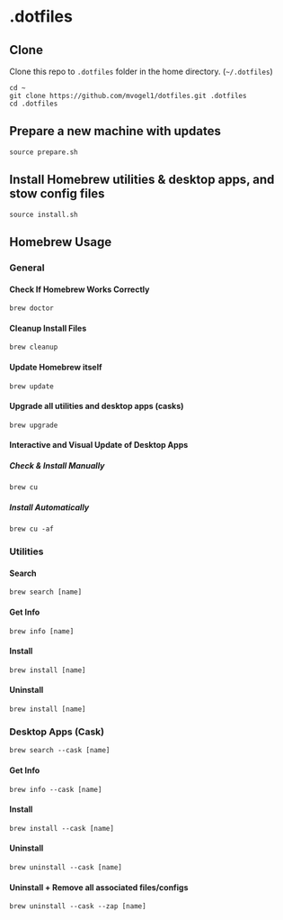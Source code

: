 # .dotfiles

## Clone 
Clone this repo to `.dotfiles` folder in the home directory. (`~/.dotfiles`)
```
cd ~
git clone https://github.com/mvogel1/dotfiles.git .dotfiles
cd .dotfiles
```

## Prepare a new machine with updates
```
source prepare.sh
```

## Install Homebrew utilities & desktop apps, and stow config files
```
source install.sh
```

## Homebrew Usage

### General

#### Check If Homebrew Works Correctly
```
brew doctor
```

#### Cleanup Install Files
```
brew cleanup
```


#### Update Homebrew itself
```
brew update
```

#### Upgrade all utilities and desktop apps (casks)
```
brew upgrade
```


#### Interactive and Visual Update of Desktop Apps

##### Check & Install Manually
```
brew cu
```

##### Install Automatically
```
brew cu -af
```

### Utilities

#### Search

```
brew search [name]
```

#### Get Info
```
brew info [name]
```

#### Install
```
brew install [name]
```

#### Uninstall
```
brew install [name]
```


### Desktop Apps (Cask)

```
brew search --cask [name]
```

#### Get Info
```
brew info --cask [name]
```

#### Install
```
brew install --cask [name]
```

#### Uninstall
```
brew uninstall --cask [name]
```

#### Uninstall + Remove all associated files/configs
```
brew uninstall --cask --zap [name]
```
